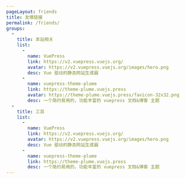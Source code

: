 ```yaml
---
pageLayout: friends
title: 友情链接
permalink: /friends/
groups: 
  -
    title: 本站相关
    list:
      -
        name: VuePress
        link: https://v2.vuepress.vuejs.org/
        avatar: https://v2.vuepress.vuejs.org/images/hero.png
        desc: Vue 驱动的静态网站生成器
      -
        name: vuepress-theme-plume
        link: https://theme-plume.vuejs.press
        avatar: https://theme-plume.vuejs.press/favicon-32x32.png
        desc: 一个简约易用的，功能丰富的 vuepress 文档&博客 主题
  -
    title: 工具
    list:
      -
        name: VuePress
        link: https://v2.vuepress.vuejs.org/
        avatar: https://v2.vuepress.vuejs.org/images/hero.png
        desc: Vue 驱动的静态网站生成器
      -
        name: vuepress-theme-plume
        link: https://theme-plume.vuejs.press
        desc: 一个简约易用的，功能丰富的 vuepress 文档&博客 主题
---
```


<!-- 自定义内容 markdown 内容 会插入到 友情链接页中 -->